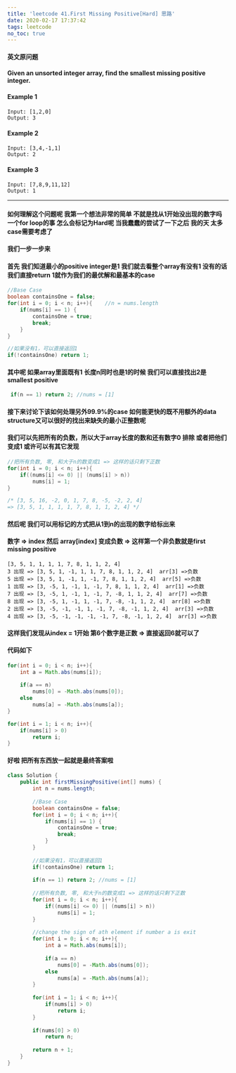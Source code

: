 ```yaml
---
title: 'leetcode 41.First Missing Positive[Hard] 思路'
date: 2020-02-17 17:37:42
tags: leetcode
no_toc: true
---
```


#### 英文原问题
#### Given an unsorted integer array, find the smallest missing positive integer.

<!-- more -->

#### Example 1
```
Input: [1,2,0]
Output: 3
```

#### Example 2
```
Input: [3,4,-1,1]
Output: 2
```

#### Example 3
```
Input: [7,8,9,11,12]
Output: 1
```

---

#### 如何理解这个问题呢 我第一个想法非常的简单 不就是找从1开始没出现的数字吗 一个for loop的事 怎么会标记为Hard呢 当我蠢蠢的尝试了一下之后 我的天 太多case需要考虑了 



#### 我们一步一步来
#### 首先 我们知道最小的positive integer是1 我们就去看整个array有没有1 没有的话 我们直接return 1就作为我们的最优解和最基本的case
```java
//Base Case
boolean containsOne = false;
for(int i = 0; i < n; i++){    //n = nums.length
    if(nums[i] == 1) {
        containsOne = true;
        break;
    }
}

//如果没有1，可以直接返回1
if(!containsOne) return 1;
```

#### 其中呢 如果array里面既有1 长度n同时也是1的时候 我们可以直接找出2是smallest positive
```java
 if(n == 1) return 2; //nums = [1]
```

#### 接下来讨论下该如何处理另外99.9%的case 如何能更快的既不用额外的data structure又可以很好的找出来缺失的最小正整数呢

#### 我们可以先把所有的负数，所以大于array长度的数和还有数字0 排除 或者把他们变成1 或许可以有其它发现
```java
//把所有负数, 零, 和大于n的数变成1 => 这样的话只剩下正数
for(int i = 0; i < n; i++){
    if((nums[i] <= 0) || (nums[i] > n))
        nums[i] = 1;
}

/* [3, 5, 16, -2, 0, 1, 7, 8, -5, -2, 2, 4]
=> [3, 5, 1, 1, 1, 1, 7, 8, 1, 1, 2, 4] */
```

#### 然后呢 我们可以用标记的方式把从1到n的出现的数字给标出来
#### 数字 => index 然后 array[index] 变成负数 => 这样第一个非负数就是first missing positive 
```
[3, 5, 1, 1, 1, 1, 7, 8, 1, 1, 2, 4]
3 出现 => [3, 5, 1, -1, 1, 1, 7, 8, 1, 1, 2, 4]  arr[3] =>负数
5 出现 => [3, 5, 1, -1, 1, -1, 7, 8, 1, 1, 2, 4]  arr[5] =>负数
1 出现 => [3, -5, 1, -1, 1, -1, 7, 8, 1, 1, 2, 4]  arr[1] =>负数
7 出现 => [3, -5, 1, -1, 1, -1, 7, -8, 1, 1, 2, 4]  arr[7] =>负数
8 出现 => [3, -5, 1, -1, 1, -1, 7, -8, -1, 1, 2, 4]  arr[8] =>负数
2 出现 => [3, -5, -1, -1, 1, -1, 7, -8, -1, 1, 2, 4]  arr[3] =>负数
4 出现 => [3, -5, -1, -1, -1, -1, 7, -8, -1, 1, 2, 4]  arr[3] =>负数
```
#### 这样我们发现从index = 1开始 第6个数字是正数 => 直接返回6就可以了
#### 代码如下
```java
for(int i = 0; i < n; i++){
    int a = Math.abs(nums[i]);
    
    if(a == n)
        nums[0] = -Math.abs(nums[0]);
    else
        nums[a] = -Math.abs(nums[a]);
}

for(int i = 1; i < n; i++){
    if(nums[i] > 0) 
        return i;
}
```

#### 好啦 把所有东西放一起就是最终答案啦
```java
class Solution {
    public int firstMissingPositive(int[] nums) {
        int n = nums.length;
        
        //Base Case
        boolean containsOne = false;
        for(int i = 0; i < n; i++){
            if(nums[i] == 1) {
                containsOne = true;
                break;
            }
        }
        
        //如果没有1，可以直接返回1
        if(!containsOne) return 1;
        
        if(n == 1) return 2; //nums = [1]
        
        //把所有负数, 零, 和大于n的数变成1 => 这样的话只剩下正数
        for(int i = 0; i < n; i++){
            if((nums[i] <= 0) || (nums[i] > n))
                nums[i] = 1;
        }
        
        //change the sign of ath element if number a is exit
        for(int i = 0; i < n; i++){
            int a = Math.abs(nums[i]);
            
            if(a == n)
                nums[0] = -Math.abs(nums[0]);
            else
                nums[a] = -Math.abs(nums[a]);
        }
        
        for(int i = 1; i < n; i++){
            if(nums[i] > 0) 
                return i;
        }
        
        if(nums[0] > 0)
            return n;
        
        return n + 1;
    }
}
```



